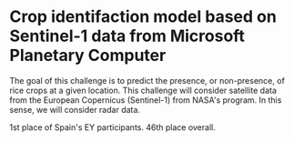 # Crop identifaction model based on Sentinel-1 data from Microsoft Planetary Computer

The goal of this challenge is to predict the presence, or non-presence, of rice crops at a given location. This challenge will consider satellite data from the European Copernicus (Sentinel-1) from NASA's program. In this sense, we will consider radar data.




1st place of Spain's EY participants. 46th place overall.
